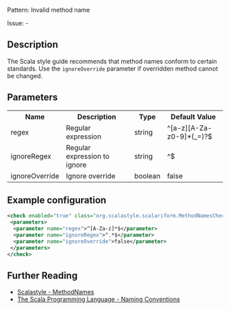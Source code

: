 Pattern: Invalid method name

Issue: -

## Description

The Scala style guide recommends that method names conform to certain standards. Use the `ignoreOverride` parameter if overridden method cannot be changed.

## Parameters
<table><tr><th>Name</th><th>Description</th><th>Type</th><th>Default Value</th></tr><tr><td>regex</td>
        <td>Regular expression</td>
        <td>string</td>
        <td>^[a-z][A-Za-z0-9]*(_=)?$</td>
      </tr><tr><td>ignoreRegex</td>
        <td>Regular expression to ignore</td>
        <td>string</td>
        <td>^$</td>
      </tr><tr><td>ignoreOverride</td>
        <td>Ignore override</td>
        <td>boolean</td>
        <td>false</td>
      </tr></table>

## Example configuration

```xml
<check enabled="true" class="org.scalastyle.scalariform.MethodNamesChecker" level="warning">
 <parameters>
  <parameter name="regex">^[A-Za-z]*$</parameter>
  <parameter name="ignoreRegex">^.*$</parameter>
  <parameter name="ignoreOverride">false</parameter>
 </parameters>
</check>
```
<a name="org_scalastyle_scalariform_MultipleStringLiteralsChecker" />

## Further Reading

* [Scalastyle - MethodNames](http://www.scalastyle.org/rules-1.0.0.html#org_scalastyle_scalariform_MethodNamesChecker)
* [The Scala Programming Language - Naming Conventions](https://docs.scala-lang.org/style/naming-conventions.html#methods)